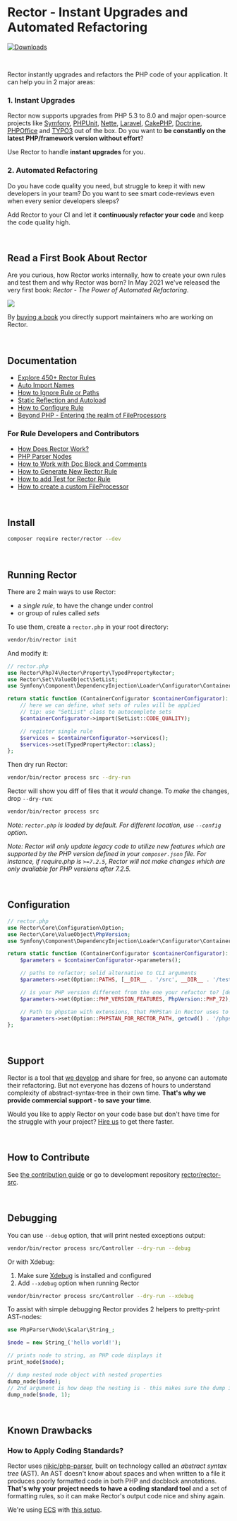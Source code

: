 # Rector - Instant Upgrades and Automated Refactoring

[![Downloads](https://img.shields.io/packagist/dt/rector/rector.svg?style=flat-square)](https://packagist.org/packages/rector/rector)

<br>

Rector instantly upgrades and refactors the PHP code of your application. It can help you in 2 major areas:

### 1. Instant Upgrades

Rector now supports upgrades from PHP 5.3 to 8.0 and major open-source projects like [Symfony](https://github.com/rectorphp/rector-symfony), [PHPUnit](https://github.com/rectorphp/rector-phpunit), [Nette](https://github.com/rectorphp/rector-nette), [Laravel](https://github.com/rectorphp/rector-laravel), [CakePHP](https://github.com/rectorphp/rector-cakephp), [Doctrine](https://github.com/rectorphp/rector-doctrine), [PHPOffice](https://github.com/rectorphp/rector-phpoffice) and [TYPO3](https://github.com/sabbelasichon/typo3-rector) out of the box. Do you want to **be constantly on the latest PHP/framework version without effort**?

Use Rector to handle **instant upgrades** for you.

### 2. Automated Refactoring

Do you have code quality you need, but struggle to keep it with new developers in your team? Do you want to see smart code-reviews even when every senior developers sleeps?

Add Rector to your CI and let it **continuously refactor your code** and keep the code quality high.

<br>

## Read a First Book About Rector

Are you curious, how Rector works internally, how to create your own rules and test them and why Rector was born? In May 2021 we've released the very first book: *Rector - The Power of Automated Refactoring*.

<a href="https://leanpub.com/rector-the-power-of-automated-refactoring">
<img src="https://github.com/rectorphp/the-power-of-automated-refactoring-feedback/raw/main/images/book_title.png">
</a>

By [buying a book](https://leanpub.com/rector-the-power-of-automated-refactoring) you directly support maintainers who are working on Rector.

<br>

## Documentation

- [Explore 450+ Rector Rules](/docs/rector_rules_overview.md)
- [Auto Import Names](/docs/auto_import_names.md)
- [How to Ignore Rule or Paths](/docs/how_to_ignore_rule_or_paths.md)
- [Static Reflection and Autoload](/docs/static_reflection_and_autoload.md)
- [How to Configure Rule](/docs/how_to_configure_rules.md)
- [Beyond PHP - Entering the realm of FileProcessors](/docs/beyond_php_file_processors.md)

### For Rule Developers and Contributors

- [How Does Rector Work?](/docs/how_it_works.md)
- [PHP Parser Nodes](https://github.com/rectorphp/php-parser-nodes-docs/)
- [How to Work with Doc Block and Comments](/docs/how_to_work_with_doc_block_and_comments.md)
- [How to Generate New Rector Rule](/docs/create_own_rule.md)
- [How to add Test for Rector Rule](/docs/how_to_add_test_for_rector_rule.md)
- [How to create a custom FileProcessor](/docs/how_to_create_custom_fileprocessor.md)
<br>

## Install

```bash
composer require rector/rector --dev
```

<br>

## Running Rector

There are 2 main ways to use Rector:

- a *single rule*, to have the change under control
- or group of rules called *sets*

To use them, create a `rector.php` in your root directory:

```bash
vendor/bin/rector init
```

And modify it:

```php
// rector.php
use Rector\Php74\Rector\Property\TypedPropertyRector;
use Rector\Set\ValueObject\SetList;
use Symfony\Component\DependencyInjection\Loader\Configurator\ContainerConfigurator;

return static function (ContainerConfigurator $containerConfigurator): void {
    // here we can define, what sets of rules will be applied
    // tip: use "SetList" class to autocomplete sets
    $containerConfigurator->import(SetList::CODE_QUALITY);

    // register single rule
    $services = $containerConfigurator->services();
    $services->set(TypedPropertyRector::class);
};
```

Then dry run Rector:

```bash
vendor/bin/rector process src --dry-run
```

Rector will show you diff of files that it *would* change. To *make* the changes, drop `--dry-run`:

```bash
vendor/bin/rector process src
```

*Note: `rector.php` is loaded by default. For different location, use `--config` option.*

*Note: Rector will only update legacy code to utilize new features which are supported by the PHP version defined in your `composer.json` file.  For instance, if require.php is `>=7.2.5`, Rector will not make changes which are only available for PHP versions after 7.2.5.*

<br>

## Configuration

```php
// rector.php
use Rector\Core\Configuration\Option;
use Rector\Core\ValueObject\PhpVersion;
use Symfony\Component\DependencyInjection\Loader\Configurator\ContainerConfigurator;

return static function (ContainerConfigurator $containerConfigurator): void {
    $parameters = $containerConfigurator->parameters();

    // paths to refactor; solid alternative to CLI arguments
    $parameters->set(Option::PATHS, [__DIR__ . '/src', __DIR__ . '/tests']);

    // is your PHP version different from the one your refactor to? [default: your PHP version], uses PHP_VERSION_ID format
    $parameters->set(Option::PHP_VERSION_FEATURES, PhpVersion::PHP_72);

    // Path to phpstan with extensions, that PHPStan in Rector uses to determine types
    $parameters->set(Option::PHPSTAN_FOR_RECTOR_PATH, getcwd() . '/phpstan-for-config.neon');
};
```

<br>

## Support

Rector is a tool that [we develop](https://getrector.org/) and share for free, so anyone can automate their refactoring. But not everyone has dozens of hours to understand complexity of abstract-syntax-tree in their own time. **That's why we provide commercial support - to save your time**.

Would you like to apply Rector on your code base but don't have time for the struggle with your project? [Hire us](https://getrector.org/contact) to get there faster.

<br>

## How to Contribute

See [the contribution guide](/CONTRIBUTING.md) or go to development repository [rector/rector-src](https://github.com/rectorphp/rector-src).

<br>

## Debugging

You can use `--debug` option, that will print nested exceptions output:

```bash
vendor/bin/rector process src/Controller --dry-run --debug
```

Or with Xdebug:

1. Make sure [Xdebug](https://xdebug.org/) is installed and configured
2. Add `--xdebug` option when running Rector

```bash
vendor/bin/rector process src/Controller --dry-run --xdebug
```

To assist with simple debugging Rector provides 2 helpers to pretty-print AST-nodes:

```php
use PhpParser\Node\Scalar\String_;

$node = new String_('hello world!');

// prints node to string, as PHP code displays it
print_node($node);

// dump nested node object with nested properties
dump_node($node);
// 2nd argument is how deep the nesting is - this makes sure the dump is short and useful
dump_node($node, 1);
```

<br>

## Known Drawbacks

### How to Apply Coding Standards?

Rector uses [nikic/php-parser](https://github.com/nikic/PHP-Parser/), built on technology called an *abstract syntax tree* (AST). An AST doesn't know about spaces and when written to a file it produces poorly formatted code in both PHP and docblock annotations. **That's why your project needs to have a coding standard tool** and a set of formatting rules, so it can make Rector's output code nice and shiny again.

We're using [ECS](https://github.com/symplify/easy-coding-standard) with [this setup](https://github.com/rectorphp/rector-src/blob/main/ecs.php).
